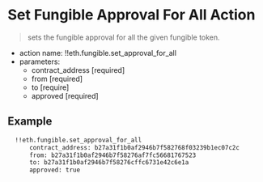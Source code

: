 # Set Fungible Approval For All Action

> sets the fungible approval for all the given fungible token.

- action name: !!eth.fungible.set_approval_for_all
- parameters:
  - contract_address [required]
  - from [required]
  - to [require]
  - approved [required]

## Example

```md
  !!eth.fungible.set_approval_for_all
      contract_address: b27a31f1b0af2946b7f582768f03239b1ec07c2c
      from: b27a31f1b0af2946b7f58276af7fc56681767523
      to: b27a31f1b0af2946b7f58276cffc6731e42c6e1a
      approved: true
```
